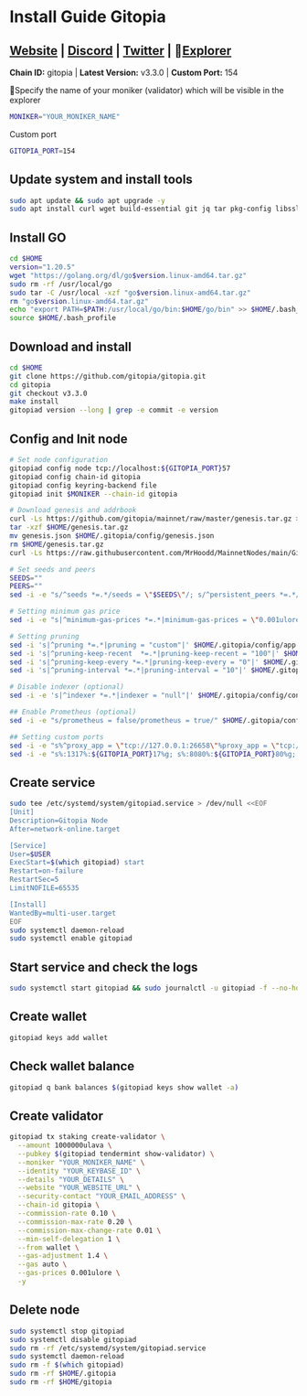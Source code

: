 # Install Guide Gitopia

## [Website](https://gitopia.com/) | [Discord](https://discord.com/invite/aqsKW3hUHD) | [Twitter](https://twitter.com/gitopiaDAO) | :satellite:[Explorer](https://explorer.moonbridge.team/gitopia)

**Chain ID:** gitopia | **Latest Version:** v3.3.0 | **Custom Port:** 154

:red_circle:Specify the name of your moniker (validator) which will be visible in the explorer

```bash
MONIKER="YOUR_MONIKER_NAME"
```

Custom port

```bash
GITOPIA_PORT=154
```

## Update system and install tools

```bash
sudo apt update && sudo apt upgrade -y
sudo apt install curl wget build-essential git jq tar pkg-config libssl-dev liblz4-tool ncdu bashtop -y
```

## Install GO

```bash
cd $HOME
version="1.20.5"
wget "https://golang.org/dl/go$version.linux-amd64.tar.gz"
sudo rm -rf /usr/local/go
sudo tar -C /usr/local -xzf "go$version.linux-amd64.tar.gz"
rm "go$version.linux-amd64.tar.gz"
echo "export PATH=$PATH:/usr/local/go/bin:$HOME/go/bin" >> $HOME/.bash_profile
source $HOME/.bash_profile
```

## Download and install

```bash
cd $HOME
git clone https://github.com/gitopia/gitopia.git
cd gitopia
git checkout v3.3.0
make install
gitopiad version --long | grep -e commit -e version
```

## Config and Init node

```bash
# Set node configuration
gitopiad config node tcp://localhost:${GITOPIA_PORT}57
gitopiad config chain-id gitopia
gitopiad config keyring-backend file
gitopiad init $MONIKER --chain-id gitopia

# Download genesis and addrbook
curl -Ls https://github.com/gitopia/mainnet/raw/master/genesis.tar.gz > $HOME/genesis.tar.gz
tar -xzf $HOME/genesis.tar.gz
mv genesis.json $HOME/.gitopia/config/genesis.json
rm $HOME/genesis.tar.gz
curl -Ls https://raw.githubusercontent.com/MrHoodd/MainnetNodes/main/Gitopia/addrbook.json > $HOME/.gitopia/config/addrbook.json

# Set seeds and peers
SEEDS=""
PEERS=""
sed -i -e "s/^seeds *=.*/seeds = \"$SEEDS\"/; s/^persistent_peers *=.*/persistent_peers = \"$PEERS\"/" $HOME/.gitopia/config/config.toml

# Setting minimum gas price
sed -i -e "s|^minimum-gas-prices *=.*|minimum-gas-prices = \"0.001ulore\"|" $HOME/.gitopia/config/app.toml

# Setting pruning
sed -i 's|^pruning *=.*|pruning = "custom"|' $HOME/.gitopia/config/app.toml
sed -i 's|^pruning-keep-recent  *=.*|pruning-keep-recent = "100"|' $HOME/.gitopia/config/app.toml
sed -i 's|^pruning-keep-every *=.*|pruning-keep-every = "0"|' $HOME/.gitopia/config/app.toml
sed -i 's|^pruning-interval *=.*|pruning-interval = "10"|' $HOME/.gitopia/config/app.toml

# Disable indexer (optional)
sed -i -e 's|^indexer *=.*|indexer = "null"|' $HOME/.gitopia/config/config.toml

## Enable Prometheus (optional)
sed -i -e "s/prometheus = false/prometheus = true/" $HOME/.gitopia/config/config.toml

## Setting custom ports
sed -i -e "s%^proxy_app = \"tcp://127.0.0.1:26658\"%proxy_app = \"tcp://127.0.0.1:${GITOPIA_PORT}58\"%; s%^laddr = \"tcp://127.0.0.1:26657\"%laddr = \"tcp://0.0.0.0:${GITOPIA_PORT}57\"%; s%^pprof_laddr = \"localhost:6060\"%pprof_laddr = \"localhost:${GITOPIA_PORT}60\"%; s%^laddr = \"tcp://0.0.0.0:26656\"%laddr = \"tcp://0.0.0.0:${GITOPIA_PORT}56\"%; s%^external_address = \"\"%external_address = \"$(wget -qO- eth0.me):${GITOPIA_PORT}56\"%; s%^prometheus_listen_addr = \":26660\"%prometheus_listen_addr = \":${GITOPIA_PORT}66\"%" $HOME/.gitopia/config/config.toml
sed -i -e "s%:1317%:${GITOPIA_PORT}17%g; s%:8080%:${GITOPIA_PORT}80%g; s%:9090%:${GITOPIA_PORT}90%g; s%:9091%:${GITOPIA_PORT}91%g; s%:8545%:${GITOPIA_PORT}45%g; s%:8546%:${GITOPIA_PORT}46%g; s%:6065%:${GITOPIA_PORT}65%g" $HOME/.gitopia/config/app.toml
```

## Create service

```bash
sudo tee /etc/systemd/system/gitopiad.service > /dev/null <<EOF
[Unit]
Description=Gitopia Node
After=network-online.target

[Service]
User=$USER
ExecStart=$(which gitopiad) start
Restart=on-failure
RestartSec=5
LimitNOFILE=65535

[Install]
WantedBy=multi-user.target
EOF
sudo systemctl daemon-reload
sudo systemctl enable gitopiad
```

## Start service and check the logs

```bash
sudo systemctl start gitopiad && sudo journalctl -u gitopiad -f --no-hostname -o cat
```

## Create wallet

```bash
gitopiad keys add wallet
```

## Check wallet balance

```bash
gitopiad q bank balances $(gitopiad keys show wallet -a)
```

## Create validator

```bash
gitopiad tx staking create-validator \
  --amount 1000000ulava \
  --pubkey $(gitopiad tendermint show-validator) \
  --moniker "YOUR_MONIKER_NAME" \
  --identity "YOUR_KEYBASE_ID" \
  --details "YOUR_DETAILS" \
  --website "YOUR_WEBSITE_URL" \
  --security-contact "YOUR_EMAIL_ADDRESS" \
  --chain-id gitopia \
  --commission-rate 0.10 \
  --commission-max-rate 0.20 \
  --commission-max-change-rate 0.01 \
  --min-self-delegation 1 \
  --from wallet \
  --gas-adjustment 1.4 \
  --gas auto \
  --gas-prices 0.001ulore \
  -y
```

## Delete node

```bash
sudo systemctl stop gitopiad
sudo systemctl disable gitopiad
sudo rm -rf /etc/systemd/system/gitopiad.service
sudo systemctl daemon-reload
sudo rm -f $(which gitopiad) 
sudo rm -rf $HOME/.gitopia
sudo rm -rf $HOME/gitopia
```
